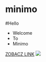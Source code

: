 # minimo

#Hello

* Welcome
* To 
* Minimo

[ZOBACZ LINK](https://sophiepopow.github.io/minimo/)
![](https://sophiepopow.github.io/minimo/)
